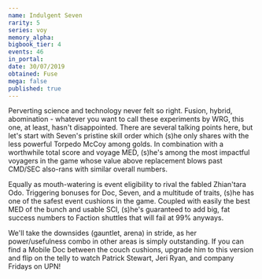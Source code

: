 ```yaml
---
name: Indulgent Seven
rarity: 5
series: voy
memory_alpha:
bigbook_tier: 4
events: 46
in_portal:
date: 30/07/2019
obtained: Fuse
mega: false
published: true
---
```


Perverting science and technology never felt so right. Fusion, hybrid, abomination - whatever you want to call these experiments by WRG, this one, at least, hasn't disappointed. There are several talking points here, but let's start with Seven's pristine skill order which (s)he only shares with the less powerful Torpedo McCoy among golds. In combination with a worthwhile total score and voyage MED, (s)he's among the most impactful voyagers in the game whose value above replacement blows past CMD/SEC also-rans with similar overall numbers.

Equally as mouth-watering is event eligibility to rival the fabled Zhian'tara Odo. Triggering bonuses for Doc, Seven, and a multitude of traits, (s)he has one of the safest event cushions in the game. Coupled with easily the best MED of the bunch and usable SCI, (s)he's guaranteed to add big, fat success numbers to Faction shuttles that will fail at 99% anyways.

We'll take the downsides (gauntlet, arena) in stride, as her power/usefulness combo in other areas is simply outstanding. If you can find a Mobile Doc between the couch cushions, upgrade him to this version and flip on the telly to watch Patrick Stewart, Jeri Ryan, and company Fridays on UPN!

